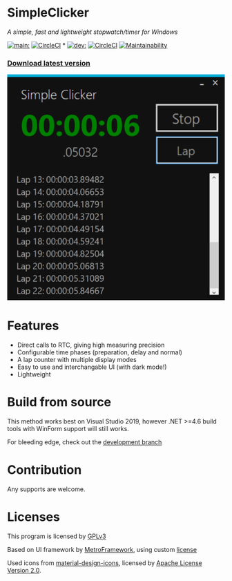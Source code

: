 <h1>SimpleClicker</h1>

*A simple, fast and lightweight stopwatch/timer for Windows*

[![main:](https://img.shields.io/badge/main%3A-blue)](https://github.com/rashlight/SimpleClicker/tree/main)
[![CircleCI](https://circleci.com/gh/rashlight/SimpleClicker/tree/main.svg?style=shield)](https://circleci.com/gh/rashlight/SimpleClicker/tree/main)
 * 
[![dev:](https://img.shields.io/badge/dev%3A-darkorange)](https://github.com/rashlight/SimpleClicker/tree/dev)
[![CircleCI](https://circleci.com/gh/rashlight/SimpleClicker/tree/dev.svg?style=shield)](https://circleci.com/gh/rashlight/SimpleClicker/tree/dev)
[![Maintainability](https://api.codeclimate.com/v1/badges/e6f3ba4c06b38503de1c/maintainability)](https://codeclimate.com/github/rashlight/SimpleClicker/maintainability)

### [Download latest version](https://github.com/rashlight/SimpleClicker/releases)


![MenuScreenshot](/readmeres/MenuScreenshot.PNG)

# Features

- Direct calls to RTC, giving high measuring precision
- Configurable time phases (preparation, delay and normal)
- A lap counter with multiple display modes
- Easy to use and interchangable UI (with dark mode!)
- Lightweight

# Build from source
This method works best on Visual Studio 2019, however .NET >=4.6 build tools with WinForm support will still works.

For bleeding edge, check out the [development branch](https://github.com/rashlight/SimpleClicker/tree/dev)

# Contribution
Any supports are welcome.

# Licenses
This program is licensed by [GPLv3](https://www.gnu.org/licenses/gpl-3.0.en.html)

Based on UI framework by [MetroFramework](https://thielj.github.io/MetroFramework/), using custom [license](https://github.com/thielj/MetroFramework/blob/master/LICENSE.md)

Used icons from [material-design-icons](https://github.com/google/material-design-icons), licensed by [Apache License Version 2.0](https://www.apache.org/licenses/LICENSE-2.0.txt).


